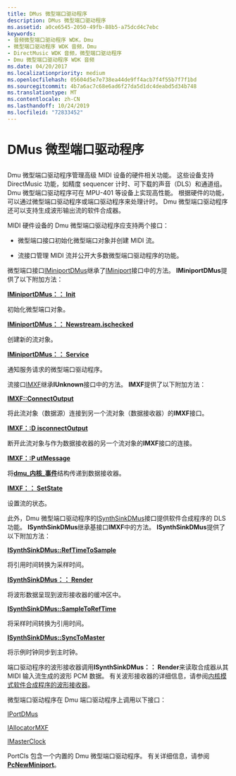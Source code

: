 ```yaml
---
title: DMus 微型端口驱动程序
description: DMus 微型端口驱动程序
ms.assetid: a0ce6545-2050-49fb-88b5-a75dcd4c7ebc
keywords:
- 音频微型端口驱动程序 WDK，Dmu
- 微型端口驱动程序 WDK 音频，Dmu
- DirectMusic WDK 音频，微型端口驱动程序
- Dmu 微型端口驱动程序 WDK 音频
ms.date: 04/20/2017
ms.localizationpriority: medium
ms.openlocfilehash: 05604d5e7e738ea44de9ff4acb7f4f55b7f7f1bd
ms.sourcegitcommit: 4b7a6ac7c68e6ad6f27da5d1dc4deabd5d34b748
ms.translationtype: MT
ms.contentlocale: zh-CN
ms.lasthandoff: 10/24/2019
ms.locfileid: "72833452"
---
```

# <a name="dmus-miniport-driver"></a>DMus 微型端口驱动程序


## <span id="dmus_miniport_driver"></span><span id="DMUS_MINIPORT_DRIVER"></span>


Dmu 微型端口驱动程序管理高级 MIDI 设备的硬件相关功能。 这些设备支持 DirectMusic 功能，如精度 sequencer 计时、可下载的声音（DLS）和通道组。 Dmu 微型端口驱动程序可在 MPU-401 等设备上实现高性能。 根据硬件的功能，可以通过微型端口驱动程序或端口驱动程序来处理计时。 Dmu 微型端口驱动程序还可以支持生成波形输出流的软件合成器。

MIDI 硬件设备的 Dmu 微型端口驱动程序应支持两个接口：

-   微型端口接口初始化微型端口对象并创建 MIDI 流。

-   流接口管理 MIDI 流并公开大多数微型端口驱动程序的功能。

微型端口接口[IMiniportDMus](https://docs.microsoft.com/windows-hardware/drivers/ddi/dmusicks/nn-dmusicks-iminiportdmus)继承了[IMiniport](https://docs.microsoft.com/windows-hardware/drivers/ddi/portcls/nn-portcls-iminiport)接口中的方法。 **IMiniportDMus**提供了以下附加方法：

[**IMiniportDMus：： Init**](https://docs.microsoft.com/windows-hardware/drivers/ddi/dmusicks/nf-dmusicks-iminiportdmus-init)

初始化微型端口对象。

[**IMiniportDMus：： Newstream.ischecked**](https://docs.microsoft.com/windows-hardware/drivers/ddi/dmusicks/nf-dmusicks-iminiportdmus-newstream)

创建新的流对象。

[**IMiniportDMus：： Service**](https://docs.microsoft.com/windows-hardware/drivers/ddi/dmusicks/nf-dmusicks-iminiportdmus-service)

通知服务请求的微型端口驱动程序。

流接口[IMXF](https://docs.microsoft.com/windows-hardware/drivers/ddi/dmusicks/nn-dmusicks-imxf)继承**IUnknown**接口中的方法。 **IMXF**提供了以下附加方法：

[**IMXF::ConnectOutput**](https://docs.microsoft.com/windows-hardware/drivers/ddi/dmusicks/nf-dmusicks-imxf-connectoutput)

将此流对象（数据源）连接到另一个流对象（数据接收器）的**IMXF**接口。

[**IMXF：:D isconnectOutput**](https://docs.microsoft.com/windows-hardware/drivers/ddi/dmusicks/nf-dmusicks-imxf-disconnectoutput)

断开此流对象与作为数据接收器的另一个流对象的**IMXF**接口的连接。

[**IMXF：:P utMessage**](https://docs.microsoft.com/windows-hardware/drivers/ddi/dmusicks/nf-dmusicks-imxf-putmessage)

将[**dmu\_内核\_事件**](https://docs.microsoft.com/windows-hardware/drivers/ddi/dmusicks/ns-dmusicks-_dmus_kernel_event)结构传递到数据接收器。

[**IMXF：： SetState**](https://docs.microsoft.com/windows-hardware/drivers/ddi/dmusicks/nf-dmusicks-imxf-setstate)

设置流的状态。

此外，Dmu 微型端口驱动程序的[ISynthSinkDMus](https://docs.microsoft.com/windows-hardware/drivers/ddi/dmusicks/nn-dmusicks-isynthsinkdmus)接口提供软件合成程序的 DLS 功能。 **ISynthSinkDMus**继承基接口**IMXF**中的方法。 **ISynthSinkDMus**提供了以下附加方法：

[**ISynthSinkDMus::RefTimeToSample**](https://docs.microsoft.com/windows-hardware/drivers/ddi/dmusicks/nf-dmusicks-isynthsinkdmus-reftimetosample)

将引用时间转换为采样时间。

[**ISynthSinkDMus：： Render**](https://docs.microsoft.com/windows-hardware/drivers/ddi/dmusicks/nf-dmusicks-isynthsinkdmus-render)

将波形数据呈现到波形接收器的缓冲区中。

[**ISynthSinkDMus::SampleToRefTime**](https://docs.microsoft.com/windows-hardware/drivers/ddi/dmusicks/nf-dmusicks-isynthsinkdmus-sampletoreftime)

将采样时间转换为引用时间。

[**ISynthSinkDMus::SyncToMaster**](https://docs.microsoft.com/windows-hardware/drivers/ddi/dmusicks/nf-dmusicks-isynthsinkdmus-synctomaster)

将示例时钟同步到主时钟。

端口驱动程序的波形接收器调用**ISynthSinkDMus：： Render**来读取合成器从其 MIDI 输入流生成的波形 PCM 数据。 有关波形接收器的详细信息，请参阅[内核模式软件合成程序的波形接收器](a-wave-sink-for-kernel-mode-software-synthesizers.md)。

微型端口驱动程序在 Dmu 端口驱动程序上调用以下接口：

[IPortDMus](https://docs.microsoft.com/windows-hardware/drivers/ddi/dmusicks/nn-dmusicks-iportdmus)

[IAllocatorMXF](https://docs.microsoft.com/windows-hardware/drivers/ddi/dmusicks/nn-dmusicks-iallocatormxf)

[IMasterClock](https://docs.microsoft.com/windows-hardware/drivers/ddi/dmusicks/nn-dmusicks-imasterclock)

PortCls 包含一个内置的 Dmu 微型端口驱动程序。 有关详细信息，请参阅[**PcNewMiniport**](https://docs.microsoft.com/windows-hardware/drivers/ddi/portcls/nf-portcls-pcnewminiport)。

 

 




